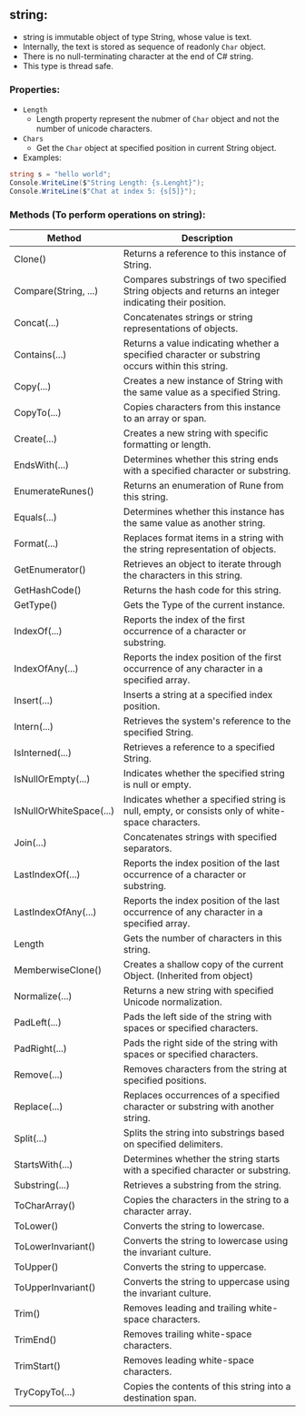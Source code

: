 ## string:
- string is immutable object of type String, whose value is text.
- Internally, the text is stored as sequence of readonly `Char` object.
- There is no null-terminating character at the end of C# string.
- This type is thread safe.

### Properties:
- `Length`
    - Length property represent the nubmer of `Char` object
        and not the number of unicode characters.
- `Chars`
    - Get the `Char` object at specified position in current String object.
- Examples:
```c#
string s = "hello world";
Console.WriteLine($"String Length: {s.Lenght}");
Console.WriteLine($"Chat at index 5: {s[5]}");
```

### Methods (To perform operations on string):

| Method                                  | Description                                                                                              |
|-----------------------------------------|----------------------------------------------------------------------------------------------------------|
| Clone()                                 | Returns a reference to this instance of String.                                                          |
| Compare(String, ...)                    | Compares substrings of two specified String objects and returns an integer indicating their position.    |
| Concat(...)                             | Concatenates strings or string representations of objects.                                               |
| Contains(...)                           | Returns a value indicating whether a specified character or substring occurs within this string.         |
| Copy(...)                               | Creates a new instance of String with the same value as a specified String.                              |
| CopyTo(...)                             | Copies characters from this instance to an array or span.                                                |
| Create(...)                             | Creates a new string with specific formatting or length.                                                 |
| EndsWith(...)                           | Determines whether this string ends with a specified character or substring.                             |
| EnumerateRunes()                        | Returns an enumeration of Rune from this string.                                                         |
| Equals(...)                             | Determines whether this instance has the same value as another string.                                   |
| Format(...)                             | Replaces format items in a string with the string representation of objects.                             |
| GetEnumerator()                         | Retrieves an object to iterate through the characters in this string.                                    |
| GetHashCode()                           | Returns the hash code for this string.                                                                   |
| GetType()                               | Gets the Type of the current instance.                                                                   |
| IndexOf(...)                            | Reports the index of the first occurrence of a character or substring.                                   |
| IndexOfAny(...)                         | Reports the index position of the first occurrence of any character in a specified array.                |
| Insert(...)                             | Inserts a string at a specified index position.                                                          |
| Intern(...)                             | Retrieves the system's reference to the specified String.                                                |
| IsInterned(...)                         | Retrieves a reference to a specified String.                                                             |
| IsNullOrEmpty(...)                      | Indicates whether the specified string is null or empty.                                                 |
| IsNullOrWhiteSpace(...)                 | Indicates whether a specified string is null, empty, or consists only of white-space characters.         |
| Join(...)                               | Concatenates strings with specified separators.                                                          |
| LastIndexOf(...)                        | Reports the index position of the last occurrence of a character or substring.                           |
| LastIndexOfAny(...)                     | Reports the index position of the last occurrence of any character in a specified array.                 |
| Length                                  | Gets the number of characters in this string.                                                            |
| MemberwiseClone() 	                  | Creates a shallow copy of the current Object. (Inherited from object)                                    |
| Normalize(...)                          | Returns a new string with specified Unicode normalization.                                               |
| PadLeft(...)                            | Pads the left side of the string with spaces or specified characters.                                    |
| PadRight(...)                           | Pads the right side of the string with spaces or specified characters.                                   |
| Remove(...)                             | Removes characters from the string at specified positions.                                               |
| Replace(...)                            | Replaces occurrences of a specified character or substring with another string.                          |
| Split(...)                              | Splits the string into substrings based on specified delimiters.                                         |
| StartsWith(...)                         | Determines whether the string starts with a specified character or substring.                            |
| Substring(...)                          | Retrieves a substring from the string.                                                                   |
| ToCharArray()                           | Copies the characters in the string to a character array.                                                |
| ToLower()                               | Converts the string to lowercase.                                                                        |
| ToLowerInvariant()                      | Converts the string to lowercase using the invariant culture.                                            |
| ToUpper()                               | Converts the string to uppercase.                                                                        |
| ToUpperInvariant()                      | Converts the string to uppercase using the invariant culture.                                            |
| Trim()                                  | Removes leading and trailing white-space characters.                                                     |
| TrimEnd()                               | Removes trailing white-space characters.                                                                 |
| TrimStart()                             | Removes leading white-space characters.                                                                  |
| TryCopyTo(...)                          | Copies the contents of this string into a destination span.                                              |

